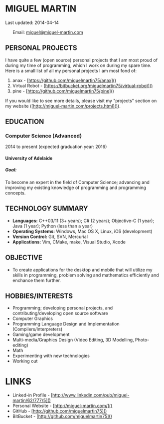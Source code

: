 # MIGUEL MARTIN
Last updated: 2014-04-14

<div id="contact">
<ul style="list-style-type:none">
<li>Email: <a href="mailto:miguel@miguel-martin.com">miguel@miguel-martin.com</a></li>
</ul>
</div>

## PERSONAL PROJECTS

I have quite a few (open source) personal projects that I am most proud of during my time of programming, which I work on during my spare time. Here is a small list of all my personal projects I am most fond of:

1. anax - [https://github.com/miguelmartin75/anax]()
2. Virtual Robot - [https://bitbucket.org/miguelmartin75/virtual-robot]()
3. pine - [https://github.com/miguelmartin75/pine]()

If you would like to see more details, please visit my "projects" section on my website ([http://miguel-martin.com/projects.html]()).

## EDUCATION

### Computer Science (Advanced)

2014 to present (expected graduation year: 2016)

#### University of Adelaide

##### Goal:

To become an expert in the field of Computer Science; advancing and improving my existing knowledge of programming and programming concepts.

## TECHNOLOGY SUMMARY

- **Languages:** C++03/11 (3+ years); C# (2 years); Objective-C (1 year); Java (1 year); Python (less than a year)
- **Operating Systems:** Windows, Mac OS X, Linux, iOS (development)
- **Version Control:** Git, SVN, Mercurial
- **Applications:** Vim, CMake, make, Visual Studio, Xcode

## OBJECTIVE

- To create applications for the desktop and mobile that will utilize my skills in programming, problem solving and mathematics efficiently and enchance them further.

## HOBBIES/INTERESTS

- Programming; developing personal projects, and contributing/developing open source software
- Computer Graphics
- Programming Language Design and Implementation (Compilers/Interpreters)
- Gaming/game development
- Multi-media/Graphics Design (Video Editing, 3D Modelling, Photo-editing)
- Math
- Experimenting with new technologies
- Working out

# LINKS

- Linked-in Profile - [http://www.linkedin.com/pub/miguel-martin/62/777/5]()
- Personal Website - [http://miguel-martin.com/]()
- GitHub - [http://github.com/miguelmartin75]()
- BitBucket - [http://github.com/miguelmartin75]()
